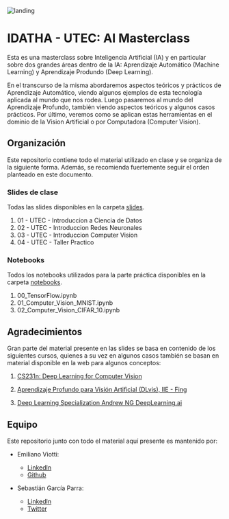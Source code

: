 ![landing](https://github.com/efviodo/idatha-utec-ai-masterclass/blob/main/figures/Masterclass%20Landing%20St.%20Pepper%20edition%20.svg)

# IDATHA - UTEC: AI Masterclass

Esta es una masterclass sobre Inteligencia Artificial (IA) y en particular sobre dos grandes áreas dentro de la IA: Aprendizaje Automático (Machine Learning) y Aprendizaje Produndo (Deep Learning).

En el transcurso de la misma abordaremos aspectos teóricos y prácticos de Aprendizaje Automático, viendo algunos ejemplos de esta tecnología aplicada al mundo que nos rodea. Luego pasaremos al mundo del Aprendizaje Profundo, también viendo aspectos teóricos y algunos casos prácticos. Por último, veremos como se aplican estas herramientas en el dominio de la Vision Artificial o por Computadora (Computer Vision).

## Organización

Este repositorio contiene todo el material utilizado en clase y se organiza de la siguiente forma. Además, se recomienda fuertemente seguir el orden planteado en este documento.

### Slides de clase

Todas las slides disponibles en la carpeta [slides](/slides).

1. 01 - UTEC - Introduccion a Ciencia de Datos
2. 02 - UTEC - Introduccion Redes Neuronales
3. 03 - UTEC - Introduccion Computer Vision
4. 04 - UTEC - Taller Practico

### Notebooks

Todos los notebooks utilizados para la parte práctica disponibles en la carpeta [notebooks](https://github.com/efviodo/idatha-utec-ai-masterclass/tree/main/notebooks).

1. 00_TensorFlow.ipynb
2. 01_Computer_Vision_MNIST.ipynb
3. 02_Computer_Vision_CIFAR_10.ipynb

## Agradecimientos

Gran parte del material presente en las slides se basa en contenido de los siguientes cursos, quienes a su vez en algunos casos también
se basan en material disponible en la web para algunos conceptos:

1. [CS231n: Deep Learning for Computer Vision](http://cs231n.stanford.edu/)

2. [Aprendizaje Profundo para Visión Artificial (DLvis), IIE - Fing](https://eva.fing.edu.uy/course/view.php?id=1046)

3. [Deep Learning Specialization Andrew NG DeepLearning.ai](https://www.deeplearning.ai/program/deep-learning-specialization/)


## Equipo

Este repositorio junto con todo el material aquí presente es mantenido por:

- Emiliano Viotti: 
  - [LinkedIn](https://uy.linkedin.com/in/emiliano-viotti-4123b548)
  - [Github](https://github.com/efviodo)
  
- Sebastián García Parra:
  - [LinkedIn](https://uy.linkedin.com/in/sebastian-garcia-parra)
  - [Twitter](https://twitter.com/dsgarcia)
